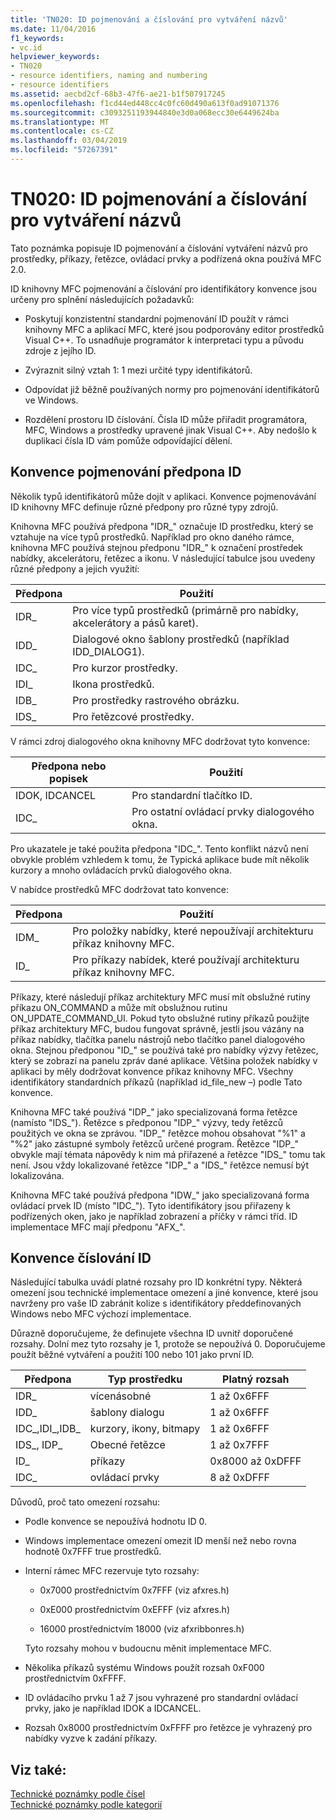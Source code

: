 ```yaml
---
title: 'TN020: ID pojmenování a číslování pro vytváření názvů'
ms.date: 11/04/2016
f1_keywords:
- vc.id
helpviewer_keywords:
- TN020
- resource identifiers, naming and numbering
- resource identifiers
ms.assetid: aecbd2cf-68b3-47f6-ae21-b1f507917245
ms.openlocfilehash: f1cd44ed448cc4c0fc60d490a613f0ad91071376
ms.sourcegitcommit: c3093251193944840e3d0a068ecc30e6449624ba
ms.translationtype: MT
ms.contentlocale: cs-CZ
ms.lasthandoff: 03/04/2019
ms.locfileid: "57267391"
---
```

# <a name="tn020-id-naming-and-numbering-conventions"></a>TN020: ID pojmenování a číslování pro vytváření názvů

Tato poznámka popisuje ID pojmenování a číslování vytváření názvů pro prostředky, příkazy, řetězce, ovládací prvky a podřízená okna používá MFC 2.0.

ID knihovny MFC pojmenování a číslování pro identifikátory konvence jsou určeny pro splnění následujících požadavků:

- Poskytují konzistentní standardní pojmenování ID použít v rámci knihovny MFC a aplikací MFC, které jsou podporovány editor prostředků Visual C++. To usnadňuje programátor k interpretaci typu a původu zdroje z jejího ID.

- Zvýraznit silný vztah 1: 1 mezi určité typy identifikátorů.

- Odpovídat již běžně používaných normy pro pojmenování identifikátorů ve Windows.

- Rozdělení prostoru ID číslování. Čísla ID může přiřadit programátora, MFC, Windows a prostředky upravené jinak Visual C++. Aby nedošlo k duplikaci čísla ID vám pomůže odpovídající dělení.

## <a name="the-id-prefix-naming-convention"></a>Konvence pojmenování předpona ID

Několik typů identifikátorů může dojít v aplikaci. Konvence pojmenovávání ID knihovny MFC definuje různé předpony pro různé typy zdrojů.

Knihovna MFC používá předpona "IDR_" označuje ID prostředku, který se vztahuje na více typů prostředků. Například pro okno daného rámce, knihovna MFC používá stejnou předponu "IDR_" k označení prostředek nabídky, akcelerátoru, řetězec a ikonu. V následující tabulce jsou uvedeny různé předpony a jejich využití:

|Předpona|Použití|
|------------|---------|
|IDR_|Pro více typů prostředků (primárně pro nabídky, akcelerátory a pásů karet).|
|IDD_|Dialogové okno šablony prostředků (například IDD_DIALOG1).|
|IDC_|Pro kurzor prostředky.|
|IDI_|Ikona prostředků.|
|IDB_|Pro prostředky rastrového obrázku.|
|IDS_|Pro řetězcové prostředky.|

V rámci zdroj dialogového okna knihovny MFC dodržovat tyto konvence:

|Předpona nebo popisek|Použití|
|---------------------|---------|
|IDOK, IDCANCEL|Pro standardní tlačítko ID.|
|IDC_|Pro ostatní ovládací prvky dialogového okna.|

Pro ukazatele je také použita předpona "IDC_". Tento konflikt názvů není obvykle problém vzhledem k tomu, že Typická aplikace bude mít několik kurzory a mnoho ovládacích prvků dialogového okna.

V nabídce prostředků MFC dodržovat tato konvence:

|Předpona|Použití|
|------------|---------|
|IDM_|Pro položky nabídky, které nepoužívají architekturu příkaz knihovny MFC.|
|ID_|Pro příkazy nabídek, které používají architekturu příkaz knihovny MFC.|

Příkazy, které následují příkaz architektury MFC musí mít obslužné rutiny příkazu ON_COMMAND a může mít obslužnou rutinu ON_UPDATE_COMMAND_UI. Pokud tyto obslužné rutiny příkazů použijte příkaz architektury MFC, budou fungovat správně, jestli jsou vázány na příkaz nabídky, tlačítka panelu nástrojů nebo tlačítko panel dialogového okna. Stejnou předponou "ID_" se používá také pro nabídky výzvy řetězec, který se zobrazí na panelu zpráv dané aplikace. Většina položek nabídky v aplikaci by měly dodržovat konvence příkaz knihovny MFC. Všechny identifikátory standardních příkazů (například id_file_new –) podle Tato konvence.

Knihovna MFC také používá "IDP_" jako specializovaná forma řetězce (namísto "IDS_"). Řetězce s předponou "IDP_" výzvy, tedy řetězců použitých ve okna se zprávou. "IDP_" řetězce mohou obsahovat "%1" a "%2" jako zástupné symboly řetězců určené program. Řetězce "IDP_" obvykle mají témata nápovědy k nim má přiřazené a řetězce "IDS_" tomu tak není. Jsou vždy lokalizované řetězce "IDP_" a "IDS_" řetězce nemusí být lokalizována.

Knihovna MFC také používá předpona "IDW_" jako specializovaná forma ovládací prvek ID (místo "IDC_"). Tyto identifikátory jsou přiřazeny k podřízených oken, jako je například zobrazení a příčky v rámci tříd. ID implementace MFC mají předponu "AFX_".

## <a name="the-id-numbering-convention"></a>Konvence číslování ID

Následující tabulka uvádí platné rozsahy pro ID konkrétní typy. Některá omezení jsou technické implementace omezení a jiné konvence, které jsou navrženy pro vaše ID zabránit kolize s identifikátory předdefinovaných Windows nebo MFC výchozí implementace.

Důrazně doporučujeme, že definujete všechna ID uvnitř doporučené rozsahy. Dolní mez tyto rozsahy je 1, protože se nepoužívá 0. Doporučujeme použít běžné vytváření a použití 100 nebo 101 jako první ID.

|Předpona|Typ prostředku|Platný rozsah|
|------------|-------------------|-----------------|
|IDR_|vícenásobné|1 až 0x6FFF|
|IDD_|šablony dialogu|1 až 0x6FFF|
|IDC_,IDI_,IDB_|kurzory, ikony, bitmapy|1 až 0x6FFF|
|IDS_, IDP_|Obecné řetězce|1 až 0x7FFF|
|ID_|příkazy|0x8000 až 0xDFFF|
|IDC_|ovládací prvky|8 až 0xDFFF|

Důvodů, proč tato omezení rozsahu:

- Podle konvence se nepoužívá hodnotu ID 0.

- Windows implementace omezení omezit ID menší než nebo rovna hodnotě 0x7FFF true prostředků.

- Interní rámec MFC rezervuje tyto rozsahy:

  - 0x7000 prostřednictvím 0x7FFF (viz afxres.h)

  - 0xE000 prostřednictvím 0xEFFF (viz afxres.h)

  - 16000 prostřednictvím 18000 (viz afxribbonres.h)

  Tyto rozsahy mohou v budoucnu měnit implementace MFC.

- Několika příkazů systému Windows použít rozsah 0xF000 prostřednictvím 0xFFFF.

- ID ovládacího prvku 1 až 7 jsou vyhrazené pro standardní ovládací prvky, jako je například IDOK a IDCANCEL.

- Rozsah 0x8000 prostřednictvím 0xFFFF pro řetězce je vyhrazený pro nabídky vyzve k zadání příkazy.

## <a name="see-also"></a>Viz také:

[Technické poznámky podle čísel](../mfc/technical-notes-by-number.md)<br/>
[Technické poznámky podle kategorií](../mfc/technical-notes-by-category.md)
